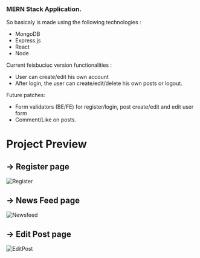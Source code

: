 ### MERN Stack Application.
So basicaly is made using the following technologies : 
* MongoDB
* Express.js
* React
* Node
          
Current feisbuciuc version functionalities :
* User can create/edit his own account
* After login, the user can create/edit/delete his own posts or logout.
          
          
Future patches:
* Form validators (BE/FE) for register/login, post create/edit and edit user form
* Comment/Like on posts.

# Project Preview

## -> Register page
![Register](https://user-images.githubusercontent.com/67120354/123229987-7b845e00-d4df-11eb-96b2-d46460f68116.png)

## -> News Feed page
![Newsfeed](https://user-images.githubusercontent.com/67120354/123230345-d61dba00-d4df-11eb-9dac-aacacfc2e388.png)

## -> Edit Post page
![EditPost](https://user-images.githubusercontent.com/67120354/123230418-e766c680-d4df-11eb-909c-460be2eb1074.png)

